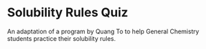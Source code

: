 Solubility Rules Quiz
=====================

An adaptation of a program by Quang To to help General Chemistry students practice their solubility rules.